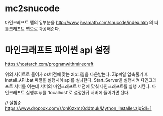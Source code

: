 # mc2snucode
마인크래프트 맵의 일부분을 http://www.javamath.com/snucode/index.htm 의 터틀크래프트 맵으로 가공해준다.

# 마인크래프트 파이썬 api 설정

https://nostarch.com/programwithminecraft 

위의 사이트로 들어가 os버전에 맞는 zip파일을 다운받는다.
Zip파일 압축풀기 후 Install_API.bat 파일을 실행시켜 api를 설치한다.
Start_Server을 실행시켜 마인크래프트 서버를 여는데 
서버의 마인크래프트 버전에 맞춰 마인크래프트를 실행 시킨다.
마인크래프트 실행후 ip를 'localhost'로 설정한뒤 서버에 들어가면 된다.

// 실험중
https://www.dropbox.com/s/onl6zxms0ddtnuk/Mython_Installer.zip?dl=1
